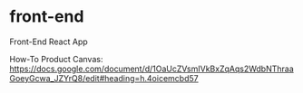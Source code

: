 # front-end

Front-End React App

How-To Product Canvas:
https://docs.google.com/document/d/1OaUcZVsmIVkBxZqAqs2WdbNThraaGoeyGcwa_JZYrQ8/edit#heading=h.4oicemcbd57
